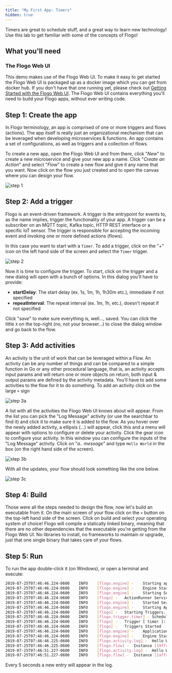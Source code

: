 ```yaml
---
title: "My First App: Timers"
hidden: true
---
```


Timers are great to schedule stuff, and a great way to learn new technology! Use this lab to get familiar with some of the concepts of Flogo!

## What you'll need

### The Flogo Web UI

This demo makes use of the Flogo Web UI. To make it easy to get started the Flogo Web UI is packaged up as a docker image which you can get from docker hub. If you don't have that one running yet, please check out [Getting Started with the Flogo Web UI](../../getting-started/getting-started-webui/). The Flogo Web UI contains everything you'll need to build your Flogo apps, without ever writing code.

## Step 1: Create the app

In Flogo terminology, an app is comprised of one or more triggers and flows (actions). The app itself is really just an organizational mechanism that can be leveraged when developing microservices & functions. An app contains a set of configurations, as well as triggers and a collection of flows.

To create a new app, open the Flogo Web UI and from there, click "_New_" to create a new microservice and give your new app a name. Click "_Create an Action_" and select "_Flow_" to create a new flow and give it any name that you want. Now click on the flow you just created and to open the canvas where you can design your flow.

![step 1](../../images/labs/timers/step1.png)

## Step 2: Add a trigger

Flogo is an event-driven framework. A trigger is the entrypoint for events to, as the name implies, trigger the functionality of your app. A trigger can be a subscriber on an MQTT topic, Kafka topic, HTTP REST interface or a specific IoT sensor. The trigger is responsible for accepting the incoming event and invoking one or more defined actions (flows).

In this case you want to start with a `Timer`. To add a trigger, click on the "+" icon on the left hand side of the screen and select the `Timer` trigger.

![step 2](../../images/labs/timers/step2.png)

Now it is time to configure the trigger. To start, click on the trigger and a new dialog will open with a bunch of options. In this dialog you'll have to provide:

* **startDelay**: The start delay (ex. 1s, 1m, 1h, 1h30m etc.), immediate if not specified
* **repeatInterval**: The repeat interval (ex. 1m, 1h, etc.), doesn't repeat if not specified

Click "_save_" to make sure everything is, well…, saved. You can click the little `X` on the top-right (no, not your browser…) to close the dialog window and go back to the flow.

## Step 3: Add activities

An activity is the unit of work that can be leveraged within a Flow. An activity can be any number of things and can be compared to a simple function in Go or any other procedural language, that is, an activity accepts input params and will return one or more objects on return, both input & output params are defined by the activity metadata. You’ll have to add some activities to the flow for it to do something. To add an activity click on the large `+` sign

![step 3a](../../images/labs/timers/step3a.png)

A list with all the activities the Flogo Web UI knows about will appear. From the list you can pick the "Log Message" activity (or use the searchbar to find it) and click it to make sure it is added to the flow. As you hover over the newly added activity, a ellipsis (...) will appear, click this and a menu will appear with options to configure or delete your activity. Click the gear icon to configure your activity. In this window you can configure the inputs of the "Log Message" activity. Click on "_a.. message_" and type `Hello World` in the box (on the right hand side of the screen).

![step 3b](../../images/labs/timers/step3b.png)

With all the updates, your flow should look something like the one below.

![step 3c](../../images/labs/timers/step3c.png)

## Step 4: Build

Those were all the steps needed to design the flow, now let's build an executable from it. On the main screen of your flow click on the `<` button on the top-left hand side of the screen. Click on build and select your operating system of choice! Flogo will compile a statically linked binary, meaning that there are no other dependencies that the executable you're getting from the Flogo Web UI. No libraries to install, no frameworks to maintain or upgrade, just that one single binary that takes care of your flows.

## Step 5: Run

To run the app double-click it (on Windows), or open a terminal and execute:

```bash
2019-07-25T07:46:46.224-0600	INFO	[flogo.engine] -	Starting app [ app-build ] with version [ 0.0.1 ]
2019-07-25T07:46:46.224-0600	INFO	[flogo.engine] -	Engine Starting...
2019-07-25T07:46:46.224-0600	INFO	[flogo.engine] -	Starting Services...
2019-07-25T07:46:46.224-0600	INFO	[flogo] -	ActionRunner Service: Started
2019-07-25T07:46:46.224-0600	INFO	[flogo.engine] -	Started Services
2019-07-25T07:46:46.224-0600	INFO	[flogo.engine] -	Starting Application...
2019-07-25T07:46:46.224-0600	INFO	[flogo] -	Starting Triggers...
2019-07-25T07:46:46.224-0600	INFO	[flogo.trigger.timer] -	Scheduling a repeating timer
2019-07-25T07:46:46.224-0600	INFO	[flogo] -	Trigger [ timer ]: Started
2019-07-25T07:46:46.224-0600	INFO	[flogo] -	Triggers Started
2019-07-25T07:46:46.224-0600	INFO	[flogo.engine] -	Application Started
2019-07-25T07:46:46.224-0600	INFO	[flogo.engine] -	Engine Started
2019-07-25T07:46:46.225-0600	INFO	[flogo.activity.log] -	Hello World
2019-07-25T07:46:46.225-0600	INFO	[flogo.flow] -	Instance [19ffa126322448d04fee092d29a7ce7b] Done
2019-07-25T07:46:51.227-0600	INFO	[flogo.activity.log] -	Hello World
2019-07-25T07:46:51.227-0600	INFO	[flogo.flow] -	Instance [1affa126322448d04fee092d29a7ce7b] Done
```

Every 5 seconds a new entry will appear in the log.
